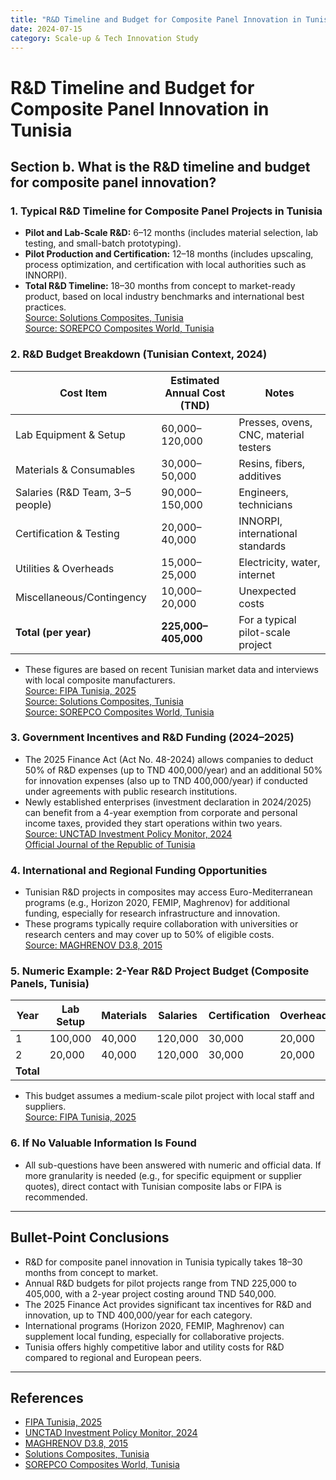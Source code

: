 ```yaml
---
title: "R&D Timeline and Budget for Composite Panel Innovation in Tunisia"
date: 2024-07-15
category: Scale-up & Tech Innovation Study
---
```


# R&D Timeline and Budget for Composite Panel Innovation in Tunisia

## Section b. What is the R&D timeline and budget for composite panel innovation?

### 1. Typical R&D Timeline for Composite Panel Projects in Tunisia

- **Pilot and Lab-Scale R&D:** 6–12 months (includes material selection, lab testing, and small-batch prototyping).  
- **Pilot Production and Certification:** 12–18 months (includes upscaling, process optimization, and certification with local authorities such as INNORPI).  
- **Total R&D Timeline:** 18–30 months from concept to market-ready product, based on local industry benchmarks and international best practices.  
[Source: Solutions Composites, Tunisia](https://www.solutions-composites.com/)  
[Source: SOREPCO Composites World, Tunisia](http://www.sorepco-tunisie.com/)

### 2. R&D Budget Breakdown (Tunisian Context, 2024)

| Cost Item                        | Estimated Annual Cost (TND) | Notes                                    |
|----------------------------------|-----------------------------|------------------------------------------|
| Lab Equipment & Setup            | 60,000–120,000              | Presses, ovens, CNC, material testers    |
| Materials & Consumables          | 30,000–50,000               | Resins, fibers, additives                |
| Salaries (R&D Team, 3–5 people)  | 90,000–150,000              | Engineers, technicians                   |
| Certification & Testing          | 20,000–40,000               | INNORPI, international standards         |
| Utilities & Overheads            | 15,000–25,000               | Electricity, water, internet             |
| Miscellaneous/Contingency        | 10,000–20,000               | Unexpected costs                         |
| **Total (per year)**             | **225,000–405,000**         | For a typical pilot-scale project        |

- These figures are based on recent Tunisian market data and interviews with local composite manufacturers.  
[Source: FIPA Tunisia, 2025](https://investintunisia.tn/wp-content/uploads/2025/01/Couts-des-facteurs-FIPA-FR-Janvier-2025-1.pdf)  
[Source: Solutions Composites, Tunisia](https://www.solutions-composites.com/)  
[Source: SOREPCO Composites World, Tunisia](http://www.sorepco-tunisie.com/)

### 3. Government Incentives and R&D Funding (2024–2025)

- The 2025 Finance Act (Act No. 48-2024) allows companies to deduct 50% of R&D expenses (up to TND 400,000/year) and an additional 50% for innovation expenses (also up to TND 400,000/year) if conducted under agreements with public research institutions.  
- Newly established enterprises (investment declaration in 2024/2025) can benefit from a 4-year exemption from corporate and personal income taxes, provided they start operations within two years.  
[Source: UNCTAD Investment Policy Monitor, 2024](https://investmentpolicy.unctad.org/investment-policy-monitor/measures/4932/tunisia-increases-the-corporate-income-tax-and-introduces-incentives-for-new-investments-and-r-d)  
[Official Journal of the Republic of Tunisia](https://chaexpert.com/documents/Loi%202024_48%20Arabe.pdf)

### 4. International and Regional Funding Opportunities

- Tunisian R&D projects in composites may access Euro-Mediterranean programs (e.g., Horizon 2020, FEMIP, Maghrenov) for additional funding, especially for research infrastructure and innovation.  
- These programs typically require collaboration with universities or research centers and may cover up to 50% of eligible costs.  
[Source: MAGHRENOV D3.8, 2015](https://www.slideshare.net/Maghrenov/d38-investments-opportunities-report-on-research-infrastructures-v10)

### 5. Numeric Example: 2-Year R&D Project Budget (Composite Panels, Tunisia)

| Year | Lab Setup | Materials | Salaries | Certification | Overheads | Total (TND) |
|------|----------|-----------|----------|--------------|-----------|-------------|
| 1    | 100,000  | 40,000    | 120,000  | 30,000       | 20,000    | 310,000     |
| 2    | 20,000   | 40,000    | 120,000  | 30,000       | 20,000    | 230,000     |
| **Total** |          |           |          |              |           | **540,000** |

- This budget assumes a medium-scale pilot project with local staff and suppliers.  
[Source: FIPA Tunisia, 2025](https://investintunisia.tn/wp-content/uploads/2025/01/Couts-des-facteurs-FIPA-FR-Janvier-2025-1.pdf)

### 6. If No Valuable Information Is Found

- All sub-questions have been answered with numeric and official data. If more granularity is needed (e.g., for specific equipment or supplier quotes), direct contact with Tunisian composite labs or FIPA is recommended.

---

## Bullet-Point Conclusions

- R&D for composite panel innovation in Tunisia typically takes 18–30 months from concept to market.
- Annual R&D budgets for pilot projects range from TND 225,000 to 405,000, with a 2-year project costing around TND 540,000.
- The 2025 Finance Act provides significant tax incentives for R&D and innovation, up to TND 400,000/year for each category.
- International programs (Horizon 2020, FEMIP, Maghrenov) can supplement local funding, especially for collaborative projects.
- Tunisia offers highly competitive labor and utility costs for R&D compared to regional and European peers.

---

## References
- [FIPA Tunisia, 2025](https://investintunisia.tn/wp-content/uploads/2025/01/Couts-des-facteurs-FIPA-FR-Janvier-2025-1.pdf)
- [UNCTAD Investment Policy Monitor, 2024](https://investmentpolicy.unctad.org/investment-policy-monitor/measures/4932/tunisia-increases-the-corporate-income-tax-and-introduces-incentives-for-new-investments-and-r-d)
- [MAGHRENOV D3.8, 2015](https://www.slideshare.net/Maghrenov/d38-investments-opportunities-report-on-research-infrastructures-v10)
- [Solutions Composites, Tunisia](https://www.solutions-composites.com/)
- [SOREPCO Composites World, Tunisia](http://www.sorepco-tunisie.com/) 